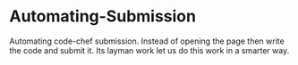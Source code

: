 # Automating-Submission
Automating code-chef submission. Instead of opening the page then write the code and submit it. Its layman work let us do this work in a smarter way.
